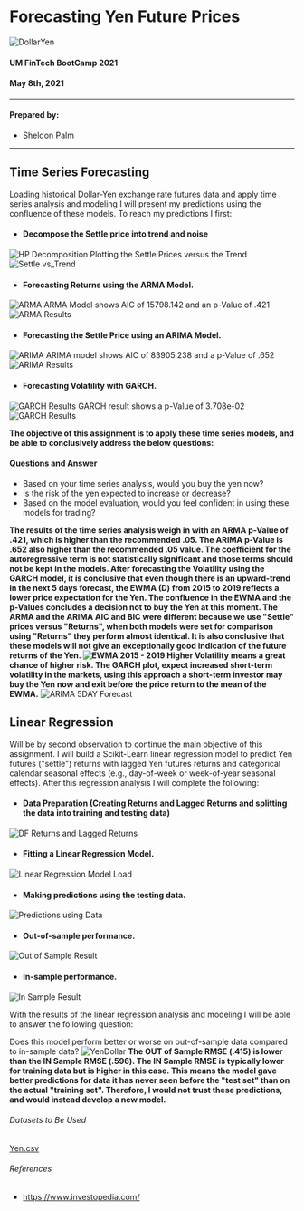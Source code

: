 # Forecasting Yen Future Prices
![DollarYen](https://raw.githubusercontent.com/sheldonpalm69/Time-Series-HW/main/images/yendollar.jpg)

#### UM FinTech BootCamp 2021

#### May 8th, 2021

---

#### Prepared by:

- Sheldon Palm

---

## Time Series Forecasting
Loading historical Dollar-Yen exchange rate futures data and apply time series analysis and modeling I will present my predictions using the confluence of these models. 
To reach my predictions I first:
* #### Decompose the Settle price into trend and noise
![HP Decomposition](https://raw.githubusercontent.com/sheldonpalm69/Time-Series-HW/main/images/HPDecomposition.png)
Plotting the Settle Prices versus the Trend
![Settle vs_Trend](https://raw.githubusercontent.com/sheldonpalm69/Time-Series-HW/main/images/Settle_vs%20_Trend.png)

* #### Forecasting Returns using the ARMA Model.
![ARMA](https://raw.githubusercontent.com/sheldonpalm69/Time-Series-HW/main/images/ARMA.png)
ARMA Model shows AIC of 15798.142 and an p-Value of .421
![ARMA Results](https://raw.githubusercontent.com/sheldonpalm69/Time-Series-HW/main/images/ARMAResults.png)

* #### Forecasting the Settle Price using an ARIMA Model.
![ARIMA](https://raw.githubusercontent.com/sheldonpalm69/Time-Series-HW/main/images/ARIMA.png)
ARIMA model shows AIC of 83905.238 and a p-Value of .652
![ARIMA Results](https://raw.githubusercontent.com/sheldonpalm69/Time-Series-HW/main/images/ARIMAResults.png)

* #### Forecasting Volatility with GARCH.
![GARCH Results](https://raw.githubusercontent.com/sheldonpalm69/Time-Series-HW/main/images/GARCH.png)
GARCH result shows a p-Value of 3.708e-02 
![GARCH Results](https://raw.githubusercontent.com/sheldonpalm69/Time-Series-HW/main/images/GARCHResults.png)



**The objective of this assignment is to apply these time series models, and be able to conclusively address the below questions:**

#### Questions and Answer

* Based on your time series analysis, would you buy the yen now?
* Is the risk of the yen expected to increase or decrease?
* Based on the model evaluation, would you feel confident in using these models for trading?

**The results of the time series analysis weigh in with an ARMA p-Value of .421, which is higher than the recommended .05. The ARIMA p-Value is .652 also higher than the recommended .05 value. The coefficient for the autoregressive term is not statistically significant and those terms should not be kept in the models. After forecasting the Volatility using the GARCH model, it is conclusive that even though there is an upward-trend in the next 5 days forecast, the EWMA (D) from 2015 to 2019 reflects a lower price expectation for the Yen. The confluence in the EWMA and the p-Values concludes a decision not to buy the Yen at this moment. The ARMA and the ARIMA AIC and BIC were different because we use "Settle" prices versus "Returns", when both models were set for comparison using "Returns" they perform almost identical. It is also conclusive that these models will not give an exceptionally good indication of the future returns of the Yen. 
![EWMA 2015 - 2019](https://raw.githubusercontent.com/sheldonpalm69/Time-Series-HW/main/images/EWMA%20.png)
Higher Volatility means a great chance of higher risk. The GARCH plot, expect increased short-term volatility in the markets, using this approach a short-term investor may buy the Yen now and exit before the price return to the mean of the EWMA.**
![ARIMA 5DAY Forecast](https://raw.githubusercontent.com/sheldonpalm69/Time-Series-HW/main/images/ARIMA_Yen_FC.png)

## Linear Regression
Will be by second observation to continue the main objective of this assignment. I will build a Scikit-Learn linear regression model to predict Yen futures ("settle") returns with lagged Yen futures returns and categorical calendar seasonal effects (e.g., day-of-week or week-of-year seasonal effects).
After this regression analysis I will complete the following:

* #### Data Preparation (Creating Returns and Lagged Returns and splitting the data into training and testing data)
![DF Returns and Lagged Returns](https://raw.githubusercontent.com/sheldonpalm69/Time-Series-HW/main/images/DF_Lagged.png)
* #### Fitting  a Linear Regression Model.
![Linear Regression Model Load](https://raw.githubusercontent.com/sheldonpalm69/Time-Series-HW/main/images/LR_Model.png)
* #### Making predictions using the testing data.
![Predictions using Data](https://raw.githubusercontent.com/sheldonpalm69/Time-Series-HW/main/images/F20_Returns.png)

* #### Out-of-sample performance.
![Out of Sample Result](https://raw.githubusercontent.com/sheldonpalm69/Time-Series-HW/main/images/Out_RMSE.png)

* #### In-sample performance.
![In Sample Result](https://raw.githubusercontent.com/sheldonpalm69/Time-Series-HW/main/images/In_RMSE.png)

With the results of the linear regression analysis and modeling I will be able to answer the following question:

Does this model perform better or worse on out-of-sample data compared to in-sample data?
![YenDollar](https://raw.githubusercontent.com/sheldonpalm69/Time-Series-HW/main/images/yen_time.png)
**The OUT of Sample RMSE (.415) is lower than the IN Sample RMSE (.596). The IN Sample RMSE is typically lower for training data but is higher in this case. This means the model gave better predictions for data it has never seen before the "test set" than on the actual "training set". Therefore, I would not trust these predictions, and would instead develop a new model.**

###### Datasets to Be Used

[Yen.csv](https://github.com/sheldonpalm69/Time-Series-HW/blob/main/yen.csv)

###### References

- https://www.investopedia.com/


